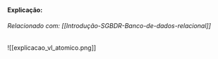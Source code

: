 #### Explicação: 
###### Relacionado com: [[Introdução-SGBDR-Banco-de-dados-relacional]]


![[explicacao_vl_atomico.png]]
